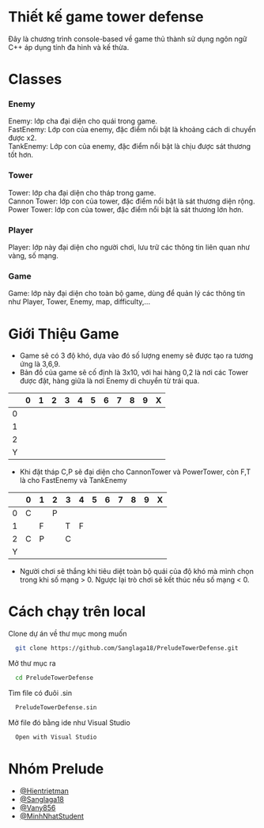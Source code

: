 
# Thiết kế game tower defense

Đây là chương trình console-based về game thủ thành sử dụng ngôn ngữ C++ áp dụng tính đa hình và kế thừa.



# Classes
### Enemy  
Enemy: lớp cha đại diện cho quái trong game.  
FastEnemy: Lớp con của enemy, đặc điểm nổi bật là khoảng cách di chuyển được x2.  
TankEnemy: Lớp con của enemy, đặc điểm nổi bật là chịu được sát thương tốt hơn.
### Tower
Tower: lớp cha đại diện cho tháp trong game.  
Cannon Tower: lớp con của tower, đặc điểm nổi bật là sát thương diện rộng.  
Power Tower: lớp con của tower, đặc điểm nổi bật là sát thương lớn hơn.
### Player
Player: lớp này đại diện cho người chơi, lưu trữ các thông tin liên quan như vàng, số mạng.
### Game
Game: lớp này đại diện cho toàn bộ game, dùng để quản lý các thông tin như Player, Tower, Enemy, map, difficulty,...
#  Giới Thiệu Game
- Game sẽ có 3 độ khó, dựa vào đó số lượng enemy sẽ được tạo ra tương ứng là 3,6,9.
- Bản đồ của game sẽ cố định là 3x10, với hai hàng 0,2 là nơi các Tower được đặt, hàng giữa là nơi Enemy di chuyển từ trái qua.

|   | 0 | 1 | 2 | 3 | 4 | 5 | 6 | 7 | 8 | 9 | X |
|---|---|---|---|---|---|---|---|---|---|---|---|
| 0 |   |   |   |   |   |   |   |   |   |   |  
| 1 |   |   |   |   |   |   |   |   |   |   |   
| 2 |   |   |   |   |   |   |   |   |   |   |  
| Y |
- Khi đặt tháp C,P sẽ đại diện cho CannonTower và PowerTower, còn F,T là cho FastEnemy và TankEnemy 

|   | 0 | 1 | 2 | 3 | 4 | 5 | 6 | 7 | 8 | 9 | X |
|---|---|---|---|---|---|---|---|---|---|---|---|
| 0 | C  |   |  P |   |   |   |   |   |   |   |  
| 1 |   |   F|   | T  | F  |   |   |   |   |   |   
| 2 |  C | P  |   |C   |   |   |   |   |   |   |  
| Y |
- Người chơi sẽ thắng khi tiêu diệt toàn bộ quái của độ khó mà mình chọn trong khi số mạng > 0. Ngược lại trò chơi sẽ kết thúc nếu số mạng < 0.

# Cách chạy trên local

Clone dự án về thư mục mong muốn

```bash
  git clone https://github.com/Sanglaga18/PreludeTowerDefense.git
```

Mở thư mục ra

```bash
  cd PreludeTowerDefense
```

Tìm file có đuôi .sin

```bash
  PreludeTowerDefense.sin
```

Mở file đó bằng ide như Visual Studio

```bash
  Open with Visual Studio
```


# Nhóm Prelude
- [@Hientrietman](https://github.com/Hientrietman)
- [@Sanglaga18](https://github.com/Sanglaga18)
- [@Vany856](https://github.com/Vany856)
- [@MinhNhatStudent](https://github.com/MinhNhatStudent)

